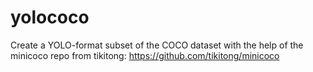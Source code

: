 # yolococo
Create a YOLO-format subset of the COCO dataset with the help of the minicoco repo from tikitong: https://github.com/tikitong/minicoco
